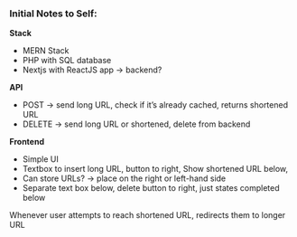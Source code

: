 ### Initial Notes to Self:

**Stack**

- MERN Stack
- PHP with SQL database
- Nextjs with ReactJS app → backend?

**API**

- POST → send long URL, check if it’s already cached, returns shortened URL
- DELETE → send long URL or shortened, delete from backend

**Frontend**

- Simple UI
- Textbox to insert long URL, button to right, Show shortened URL below,
- Can store URLs? → place on the right or left-hand side
- Separate text box below, delete button to right, just states completed below

Whenever user attempts to reach shortened URL, redirects them to longer URL